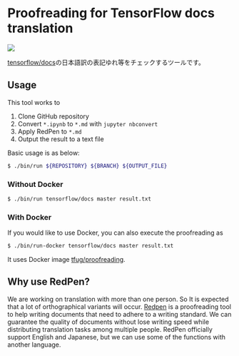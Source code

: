# Proofreading for TensorFlow docs translation

![](https://github.com/tfug/proofreading/workflows/actions/badge.svg)

[tensorflow/docs](https://github.com/tensorflow/docs)の日本語訳の表記ゆれ等をチェックするツールです。

## Usage

This tool works to

1. Clone GitHub repository
2. Convert `*.ipynb` to `*.md` with `jupyter nbconvert`
3. Apply RedPen to `*.md`
4. Output the result to a text file

Basic usage is as below:

```bash
$ ./bin/run ${REPOSITORY} ${BRANCH} ${OUTPUT_FILE}
```

### Without Docker

```bash
$ ./bin/run tensorflow/docs master result.txt
```

### With Docker

If you would like to use Docker, you can also execute the proofreading as

```bash
$ ./bin/run-docker tensorflow/docs master result.txt
```

It uses Docker image [tfug/proofreading](https://hub.docker.com/r/tfug/proofreading).

## Why use RedPen?

We are working on translation with more than one person. So It is expected that a lot of orthographical variants will occur.
[Redpen](http://redpen.cc/) is a proofreading tool to help writing documents that need to adhere to a writing standard. 
We can guarantee the quality of documents without lose writing speed while distributing translation tasks among multiple people.
RedPen officially support English and Japanese, but we can use some of the functions with another language.
